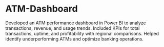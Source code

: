# ATM-Dashboard
Developed an ATM performance dashboard in Power BI to analyze transactions, revenue, and usage trends. Included KPIs for total transactions, uptime, and profitability with regional comparisons. Helped identify underperforming ATMs and optimize banking operations.
